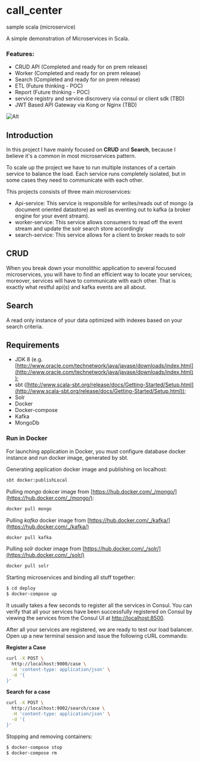 # call_center
sample scala (microservice)

A simple demonstration of Microservices in Scala. 

### Features:
 - CRUD API (Completed and ready for on prem release)
 - Worker (Completed and ready for on prem release)
 - Search (Completed and ready for on prem release)
 - ETL (Future thinking - POC)
 - Report (Future thinking - POC)
 - service registry and service discrovery via consul or client sdk (TBD)
 - JWT Based API Gateway via Kong or Nginx (TBD)

![Alt](images/image.png "Scala Microservices")
 
Introduction
------------
In this project I  have mainly focused on **CRUD** and **Search**, because I believe it's a common in most microservices pattern.
 
To scale up the project we have to run multiple instances of a certain service to balance the load.
Each service runs completely isolated, but in some cases they need to communicate with each other.

This projects consists of three main microservices:
 - Api-service:  This service is responsible for writes/reads out of mongo (a document oriented datastore) as well as eventing out to kafka (a broker engine for your event stream).
 - worker-service: This service allows consumers to read off the event stream and update the solr search store accordingly
 - search-service: This service allows for a client to broker reads to solr 

## CRUD

When you break down your monolithic application to several focused microservices, you will have to find an efficient way to locate your services; moreover, services will have to communicate with each other. That is exactly what restful api(s) and kafka events are all about.
 


## Search
A read only instance of your data optimized with indexes based on your search criteria.

Requirements
------------

* JDK 8 (e.g. [http://www.oracle.com/technetwork/java/javase/downloads/index.html](http://www.oracle.com/technetwork/java/javase/downloads/index.html));
* sbt ([http://www.scala-sbt.org/release/docs/Getting-Started/Setup.html](http://www.scala-sbt.org/release/docs/Getting-Started/Setup.html));
* Solr
* Docker
* Docker-compose
* Kafka
* MongoDb

### Run in Docker

For launching application in Docker, you must configure database docker instance and run docker image, generated by sbt.

Generating application docker image and publishing on localhost:
```bash
sbt docker:publishLocal
```

Pulling *mongo* dokcer image from [https://hub.docker.com/_/mongo/](https://hub.docker.com/_/mongo/):
```bash
docker pull mongo
```

Pulling *kafka* docker image from [https://hub.docker.com/_/kafka/](https://hub.docker.com/_/kafka/)
```bash
docker pull kafka
```

Pulling *solr* docker image from [https://hub.docker.com/_/solr/](https://hub.docker.com/_/solr/)
```bash
docker pull solr
```

Starting microservices and binding all stuff together:
```bash
$ cd deploy
$ docker-compose up
```

It usually takes a few seconds to register all the services in Consul. You can verify that all your services have been successfully registered on Consul by viewing the services from the Consul UI at [http://localhost:8500](http://localhost:8500).

After all your services are registered, we are ready to test our load balancer. Open up a new terminal session and issue the following cURL commands:

**Register a Case**

```bash
curl -X POST \
  http://localhost:9000/case \
  -H 'content-type: application/json' \
  -d '{
}'
```

**Search for a case**
```bash
curl -X POST \
  http://localhost:9002/search/case \
  -H 'content-type: application/json' \
  -d '{
}'
```

Stopping and removing containers:
```bash
$ docker-compose stop
$ docker-compose rm
```


